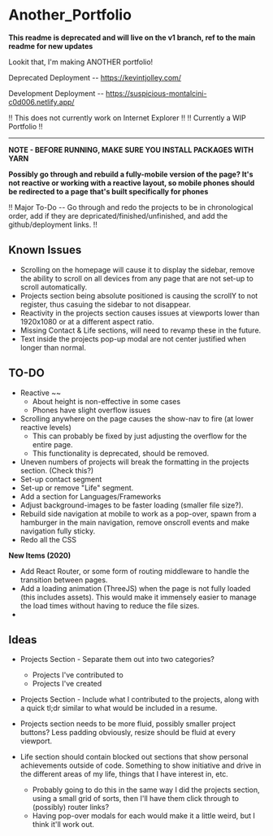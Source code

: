 # Another_Portfolio

**This readme is deprecated and will live on the v1 branch, ref to the main readme for new updates**

Lookit that, I'm making ANOTHER portfolio!

Deprecated Deployment -- https://kevintjolley.com/

Development Deployment -- https://suspicious-montalcini-c0d006.netlify.app/

!! This does not currently work on Internet Explorer !!
!! Currently a WIP Portfolio !!

---

**NOTE - BEFORE RUNNING, MAKE SURE YOU INSTALL PACKAGES WITH YARN**

**Possibly go through and rebuild a fully-mobile version of the page? It's not reactive or working with a reactive layout, so mobile phones should be redirected to a page that's built specifically for phones**

!! Major To-Do -- Go through and redo the projects to be in chronological order, add if they are depricated/finished/unfinished, and add the github/deployment links. !!

## Known Issues

- Scrolling on the homepage will cause it to display the sidebar, remove the ability to scroll on all devices from any page that are not set-up to scroll automatically.
- Projects section being absolute positioned is causing the scrollY to not register, thus casuing the sidebar to not disappear.
- Reactivity in the projects section causes issues at viewports lower than 1920x1080 or at a different aspect ratio.
- Missing Contact & Life sections, will need to revamp these in the future.
- Text inside the projects pop-up modal are not center justified when longer than normal.

## TO-DO

- Reactive ~~
  - About height is non-effective in some cases
  - Phones have slight overflow issues
- Scrolling anywhere on the page causes the show-nav to fire (at lower reactive levels)
  - This can probably be fixed by just adjusting the overflow for the entire page.
  - This functionality is deprecated, should be removed.
- Uneven numbers of projects will break the formatting in the projects section. (Check this?)
- Set-up contact segment
- Set-up or remove "Life" segment.
- Add a section for Languages/Frameworks
- Adjust background-images to be faster loading (smaller file size?).
- Rebuild side navigation at mobile to work as a pop-over, spawn from a hamburger in the main navigation, remove onscroll events and make navigation fully sticky.
- Redo all the CSS

**New Items (2020)**

- Add React Router, or some form of routing middleware to handle the transition between pages.
- Add a loading animation (ThreeJS) when the page is not fully loaded (this includes assets). This would make it immensely easier to manage the load times without having to reduce the file sizes.
-

## Ideas

- Projects Section - Separate them out into two categories?
  - Projects I've contributed to
  - Projects I've created
- Projects Section - Include what I contributed to the projects, along with a quick tl;dr similar to what would be included in a resume.
- Projects section needs to be more fluid, possibly smaller project buttons? Less padding obviously, resize should be fluid at every viewport.

- Life section should contain blocked out sections that show personal achievements outside of code. Something to show initiative and drive in the different areas of my life, things that I have interest in, etc.
  - Probably going to do this in the same way I did the projects section, using a small grid of sorts, then I'll have them click through to (possibly) router links?
  - Having pop-over modals for each would make it a little weird, but I think it'll work out.
